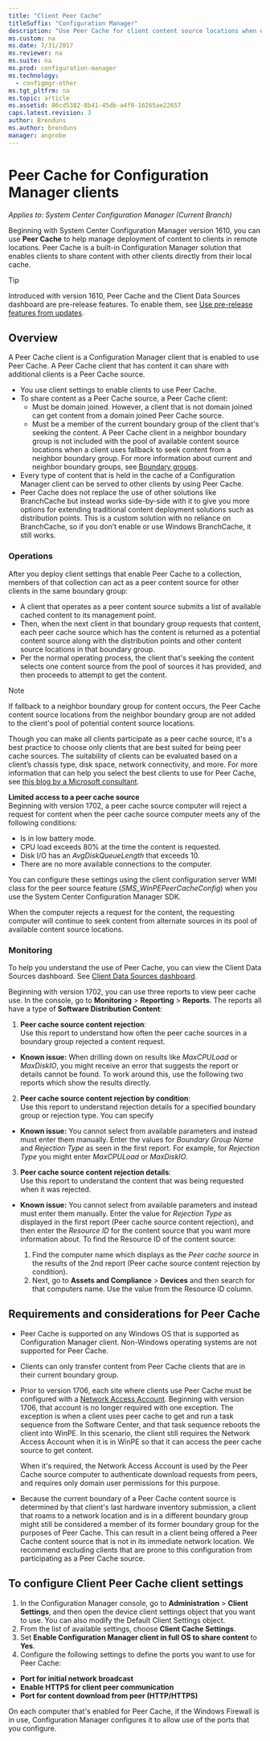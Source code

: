 ```yaml
---
title: "Client Peer Cache"
titleSuffix: "Configuration Manager"
description: "Use Peer Cache for client content source locations when deploying content with System Center Configuration Manager."
ms.custom: na
ms.date: 7/31/2017
ms.reviewer: na
ms.suite: na
ms.prod: configuration-manager
ms.technology:
  - configmgr-other
ms.tgt_pltfrm: na
ms.topic: article
ms.assetid: 86cd5382-8b41-45db-a4f0-16265ae22657
caps.latest.revision: 3
author: Brenduns
ms.author: brenduns
manager: angrobe
---
```


# Peer Cache for Configuration Manager clients

*Applies to: System Center Configuration Manager (Current Branch)*

Beginning with System Center Configuration Manager version 1610, you can use **Peer Cache** to help manage deployment of content to clients in remote locations. Peer Cache is a built-in Configuration Manager solution that enables clients to share content with other clients directly from their local cache.   

> [!TIP]  
> Introduced with version 1610, Peer Cache and the Client Data Sources dashboard are pre-release features. To enable them, see [Use pre-release features from updates](/sccm/core/servers/manage/pre-release-features).

## Overview
A Peer Cache client is a Configuration Manager client that is enabled to use Peer Cache. A Peer Cache client that has content it can share with additional clients is a Peer Cache source.
 - 	You use client settings to enable clients to use Peer Cache.
 - 	To share content as a Peer Cache source, a Peer Cache client:
    -  Must be domain joined. However, a client that is not domain joined can get content from a domain joined Peer Cache source.
    -  Must be a member of the current boundary group of the client that's seeking the content. A Peer Cache client in a neighbor boundary group is not included with the pool of available content source locations when a client uses fallback to seek content from a neighbor boundary group. For more information about current and neighbor boundary groups, see [Boundary groups](/sccm/core/servers/deploy/configure/define-site-boundaries-and-boundary-groups##a-namebkmkboundarygroupsa-boundary-groups).
 - Every type of content that is held in the cache of a Configuration Manager client can be served to other clients by using Peer Cache.
 -	Peer Cache does not replace the use of other solutions like BranchCache but instead works side-by-side with it to give you more options for extending traditional content deployment solutions such as distribution points. This is a custom solution with no reliance on BranchCache, so if you don’t enable or use Windows BranchCache, it still works.

### Operations

After you deploy client settings that enable Peer Cache to a collection, members of that collection can act as a peer content source for other clients in the same boundary group:
 -	A client that operates as a peer content source submits a list of available cached content to its management point.
 -	Then, when the next client in that boundary group requests that content, each peer cache source which has the content is returned as a potential content source along with the distribution points and other content source locations in that boundary group.
 -	Per the normal operating process, the client that's seeking the content selects one content source from the pool of sources it has provided, and then proceeds to attempt to get the content.

> [!NOTE]
> If fallback to a neighbor boundary group for content occurs, the Peer Cache content source locations from the neighbor boundary group are not added to the client's pool of potential content source locations.  


Though you can make all clients participate as a peer cache source, it's a best practice to choose only clients that are best suited for being peer cache sources.  The suitability of clients can be evaluated based on a client’s chassis type, disk space, network connectivity, and more. For more information that can help you select the best clients to use for Peer Cache, see [this blog by a Microsoft consultant](https://blogs.technet.microsoft.com/setprice/2016/06/29/pe-peer-cache-custom-reporting-examples/).

**Limited access to a peer cache source**  
Beginning with version 1702, a peer cache source computer will reject a request for content when the peer cache source computer meets any of the following conditions:  
  -  Is in low battery mode.
  -  CPU load exceeds 80% at the time the content is requested.
  -  Disk I/O has an *AvgDiskQueueLength* that exceeds 10.
  -  There are no more available connections to the computer.   

You can configure these settings using the client configuration server WMI class for the peer source feature (*SMS_WinPEPeerCacheConfig*) when you use the System Center Configuration Manager SDK.

When the computer rejects a request for the content, the requesting computer will continue to seek content from alternate sources in its pool of available content source locations.   



### Monitoring   
To help you understand the use of Peer Cache, you can view the Client Data Sources dashboard. See [Client Data Sources dashboard](/sccm/core/servers/deploy/configure/monitor-content-you-have-distributed#client-data-sources-dashboard).

Beginning with version 1702, you can use three reports to view peer cache use. In the console, go to **Monitoring** > **Reporting** > **Reports**. The reports all have a type of **Software Distribution Content**:
1.  **Peer cache source content rejection**:  
Use this report to understand how often the peer cache sources in a boundary group rejected a content request.
 - **Known issue:** When drilling down on results like *MaxCPULoad* or *MaxDiskIO*, you might receive an error that suggests the report or details cannot be found. To work around this, use the following two reports which show the results directly.

2. **Peer cache source content rejection by condition**:  
Use this report to understand rejection details for a specified boundary group or rejection type. You can specify

  - **Known issue:** You cannot select from available parameters and instead must enter them manually. Enter the values for *Boundary Group Name* and *Rejection Type* as seen in the first report. For example, for *Rejection Type* you might enter *MaxCPULoad* or *MaxDiskIO*.

3. **Peer cache source content rejection details**:   
  Use this report to understand the content that was being requested when it was rejected.

 - **Known issue:** You cannot select from available parameters and instead must enter them manually. Enter the value for *Rejection Type* as displayed in the first report (Peer cache source content rejection), and then enter the *Resource ID* for the content source that you want more information about.  To find the Resource ID of the content source:  

    1. Find the computer name which displays as the *Peer cache source* in the results of the 2nd report (Peer cache source content rejection by condition).  
    2. Next, go to **Assets and Compliance** > **Devices** and then search for that computers name. Use the value from the Resource ID column.  


## Requirements and considerations for Peer Cache
-   Peer Cache is supported on any Windows OS that is supported as Configuration Manager client. Non-Windows operating systems are not supported for Peer Cache.

-   Clients can only transfer content from Peer Cache clients that are in their current boundary group.

-   Prior to version 1706, each site where clients use Peer Cache must be configured with a [Network Access Account](/sccm/core/plan-design/hierarchy/manage-accounts-to-access-content#a-namebkmknaaa-network-access-account). Beginning with version 1706, that account is no longer required with one exception.  The exception is when a client uses peer cache to get and run a task sequence from the Software Center, and that task sequence reboots the client into WinPE.  In this scenario, the client still requires the Network Access Account when it is in WinPE so that it can access the peer cache source to get content.

    When it's required, the Network Access Account is used by the Peer Cache source computer to authenticate download requests from peers, and requires only domain user permissions for this purpose.

- 	Because the current boundary of a Peer Cache content source is determined by that client's last hardware inventory submission, a client that roams to a network location and is in a different boundary group might still be considered a member of its former boundary group for the purposes of Peer Cache. This can result in a client being offered a Peer Cache content source that is not in its immediate network location. We recommend excluding clients that are prone to this configuration from participating as a Peer Cache source.

## To configure Client Peer Cache client settings
1.	In the Configuration Manager console, go to **Administration** > **Client Settings**, and then open the device client settings object that you want to use. You can also modify the Default Client Settings object.
2.	From the list of available settings, choose **Client Cache Settings**.
3.	Set **Enable Configuration Manager client in full OS to share content** to **Yes**.
4.	Configure the following settings to define the ports you want to use for Peer Cache:  
  -  **Port for initial network broadcast**
  -  **Enable HTTPS for client peer communication**
  -  **Port for content download from peer (HTTP/HTTPS)**

On each computer that's enabled for Peer Cache, if the Windows Firewall is in use, Configuration Manager configures it to allow use of the ports that you configure.
